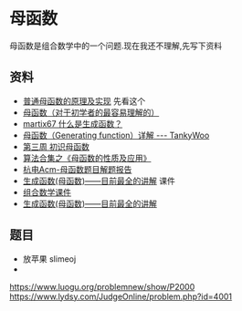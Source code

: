 # 母函数

母函数是组合数学中的一个问题.现在我还不理解,先写下资料


## 资料

 - [普通母函数的原理及实现](https://blog.csdn.net/bjrxyz/article/details/8123821) 先看这个
 - [母函数（对于初学者的最容易理解的）](https://blog.csdn.net/yu121380/article/details/79914529)
 - [martix67 什么是生成函数？](http://www.matrix67.com/blog/archives/120)
 - [母函数（Generating function）详解 --- TankyWoo](http://www.wutianqi.com/blog/596.html)
 - [第三周 初识母函数](https://wenku.baidu.com/view/3b2d239b84254b35eefd3468.html?sxts=1548739979515)
 - [算法合集之《母函数的性质及应用》](https://wenku.baidu.com/view/8589c9bff121dd36a32d82a8.html?sxts=1548739894409)
 - [杭电Acm-母函数题目解题报告](https://www.cnblogs.com/sing1ee/archive/2012/01/22/2764994.html)
 - [生成函数(母函数)——目前最全的讲解](https://wenku.baidu.com/view/acf79a8529ea81c758f5f61fb7360b4c2e3f2a92.html) 课件
 - [组合数学课件](https://wenku.baidu.com/view/1bd9a61a964bcf84b9d57b93.html?sxts=1548740215444)
 - [生成函数(母函数)——目前最全的讲解](https://blog.csdn.net/qq_41357771/article/details/83449481)
## 题目

 - 放苹果 slimeoj
 -

https://www.luogu.org/problemnew/show/P2000
https://www.lydsy.com/JudgeOnline/problem.php?id=4001

